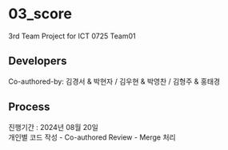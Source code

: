 # 03_score
3rd Team Project for ICT 0725 Team01

## Developers
Co-authored-by: 김경서 & 박현자 / 김우현 & 박영찬 / 김형주 & 홍태경

## Process
진행기간 : 2024년 08월 20일 <br/>
개인별 코드 작성 - Co-authored Review - Merge 처리
